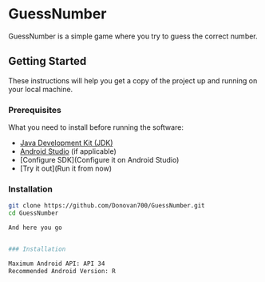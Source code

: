 # GuessNumber

GuessNumber is a simple game where you try to guess the correct number.

## Getting Started

These instructions will help you get a copy of the project up and running on your local machine.

### Prerequisites

What you need to install before running the software:

- [Java Development Kit (JDK)](https://www.oracle.com/java/technologies/javase-downloads.html)
- [Android Studio](https://developer.android.com/studio) (if applicable)
- [Configure SDK](Configure it on Android Studio)
- [Try it out](Run it from now)

### Installation

```bash
git clone https://github.com/Donovan700/GuessNumber.git
cd GuessNumber

And here you go


### Installation

Maximum Android API: API 34
Recommended Android Version: R